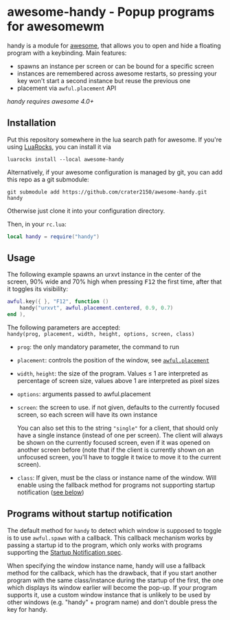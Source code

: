 # awesome-handy - Popup programs for awesomewm

handy is a module for [awesome](https://awesomewm.org/), that allows you to open
and hide a floating program with a keybinding. Main features:

- spawns an instance per screen or can be bound for a specific screen
- instances are remembered across awesome restarts, so pressing your key won't
  start a second instance but reuse the previous one
- placement via `awful.placement` API

*handy requires awesome 4.0+*

## Installation

Put this repository somewhere in the lua search path for awesome.
If you're using [LuaRocks](https://luarocks.org/), you can install it via
```
luarocks install --local awesome-handy
```

Alternatively, if your awesome configuration is managed by git, you can add
this repo as a git submodule:

```
git submodule add https://github.com/crater2150/awesome-handy.git handy
```

Otherwise just clone it into your configuration directory.


Then, in your `rc.lua`:

```lua
local handy = require("handy")
```

## Usage

The following example spawns an urxvt instance in the center of the screen, 90%
wide and 70% high when pressing <kbd>F12</kbd> the first time, after that it
toggles its visibility:

```lua
awful.key({ }, "F12", function ()
	handy("urxvt", awful.placement.centered, 0.9, 0.7)
end ),
```

The following parameters are accepted:  
`handy(prog, placement, width, height, options, screen, class)`

- `prog`: the only mandatory parameter, the command to run
- `placement`: controls the position of the window, see [`awful.placement`](https://awesomewm.org/apidoc/libraries/awful.placement.html)
- `width`, `height`: the size of the program. Values ≤ 1 are interpreted as
  percentage of screen size, values above 1 are interpreted as pixel sizes
- `options`: arguments passed to awful.placement
- `screen`: the screen to use. if not given, defaults to the currently focused
  screen, so each screen will have its own instance

  You can also set this to the string `"single"` for a client, that should only
  have a single instance (instead of one per screen). The client will always be
  shown on the currently focused screen, even if it was opened on another
  screen before (note that if the client is currently shown on an unfocused
  screen, you'll have to toggle it twice to move it to the current screen).
- `class`: If given, must be the class or instance name of the window. Will
  enable using the fallback method for programs not supporting startup
  notification ([see below](#programs-without-startup-notification))


## Programs without startup notification

The default method for `handy` to detect which window is supposed to toggle is
to use `awful.spawn` with a callback. This callback mechanism works by passing
a startup id to the program, which only works with programs supporting the
[Startup Notification spec](https://www.freedesktop.org/wiki/Specifications/startup-notification-spec/).

When specifying the window instance name, handy will use a fallback method for
the callback, which has the drawback, that if you start another program with
the same class/instance during the startup of the first, the one which displays
its window earlier will become the pop-up. If your program supports it, use
a custom window instance that is unlikely to be used by other windows (e.g.
"handy" + program name) and don't double press the key for handy.
